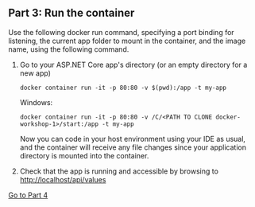 ## Part 3: Run the container

Use the following docker run command, specifying a port binding for listening, the current app folder to mount in the container, and the image name, using the following command.

1. Go to your ASP.NET Core app's directory (or an empty directory for a new app)

    `docker container run -it -p 80:80 -v $(pwd):/app -t my-app`

    Windows:

    `docker container run -it -p 80:80 -v /C/<PATH TO CLONE docker-workshop-1>/start:/app -t my-app`

    Now you can code in your host environment using your IDE as usual, and the container will receive any file changes since your application directory is mounted into the container. 

1. Check that the app is running and accessible by browsing to [http://localhost/api/values](http://localhost/api/values)

[Go to Part 4](README-part4.md)
